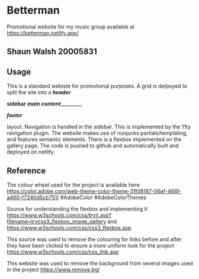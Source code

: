 # Betterman
Promotional website for my music group available at https://betterman.netlify.app/

## Shaun Walsh 20005831

## Usage
This is a standard webiste for promotional purposes. A grid is delpoyed to split the site into a 
___________________________header___________________________

__sidebar__  _____________main content______________________

___________________________footer___________________________

layout. Navigation is handled in the sidebar. This is implemented by the 11ty navigation plugin. The website makes use of nunjucks partials/templating, and features semantic elements. There is a flexbox implemented on the gallery page. The code is pushed to github and automatically built and deployed on netlify.


## Reference
The colour wheel used for the project is available here https://color.adobe.com/web-theme-color-theme-31fd8187-06af-466f-a460-f7240d5cb751/ #AdobeColor #AdobeColorThemes 

Source for understanding the flexbox and implementing it https://www.w3schools.com/css/tryit.asp?filename=trycss3_flexbox_image_gallery and https://www.w3schools.com/css/css3_flexbox.asp

This source was used to remove the colouring for links before and after they have been clicked to ensure a more uniform look for the project https://www.w3schools.com/css/css_link.asp

This website was used to remove the background from several images used in the project https://www.remove.bg/